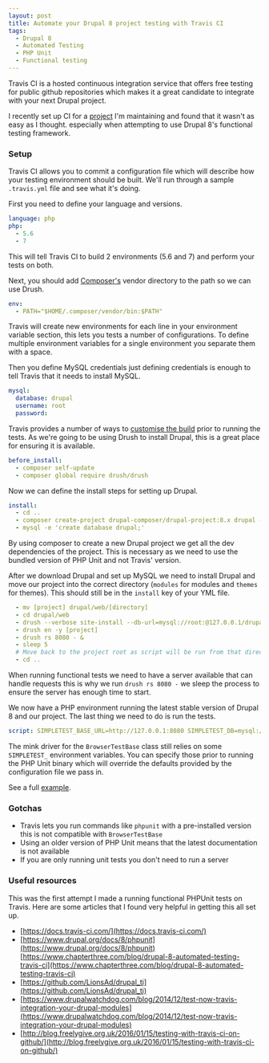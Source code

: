 ```yaml
---
layout: post
title: Automate your Drupal 8 project testing with Travis CI
tags:
  - Drupal 8
  - Automated Testing
  - PHP Unit
  - Functional testing
---
```


Travis CI is a hosted continuous integration service that offers free testing for public github repositories which makes it a great candidate to integrate with your next Drupal project.

I recently set up CI for a [project](https://github.com/steveworley/restrict) I'm maintaining and found that it wasn't as easy as I thought. especially when attempting to use Drupal 8's functional testing framework.

### Setup

Travis CI allows you to commit a configuration file which will describe how your testing environment should be built. We'll run through a sample `.travis.yml` file and see what it's doing.

First you need to define your language and versions.

``` yml
language: php
php:
  - 5.6
  - 7
```

This will tell Travis CI to build 2 environments (5.6 and 7) and perform your tests on both.

Next, you should add [Composer's](http://getcomposer.org) vendor directory to the path so we can use Drush.

``` yml
env:
  - PATH="$HOME/.composer/vendor/bin:$PATH"
```

Travis will create new environments for each line in your environment variable section, this lets you tests a number of configurations. To define multiple environment variables for a single environment you separate them with a space.

Then you define MySQL credentials just defining credentials is enough to tell Travis that it needs to install MySQL.

``` yml
mysql:
  database: drupal
  username: root
  password:
```

Travis provides a number of ways to [customise the build](https://docs.travis-ci.com/user/customizing-the-build) prior to running the tests. As we're going to be using Drush to install Drupal, this is a great place for ensuring it is available.

``` yml
before_install:
  - composer self-update
  - composer global require drush/drush
```

Now we can define the install steps for setting up Drupal.

``` yml
install:
  - cd ..
  - composer create-project drupal-composer/drupal-project:8.x drupal --stability dev --no-interaction
  - mysql -e 'create database drupal;'
```

By using composer to create a new Drupal project we get all the dev dependencies of the project. This is necessary as we need to use the bundled version of PHP Unit and not Travis' version.

After we download Drupal and set up MySQL we need to install Drupal and move our project into the correct directory (`modules` for modules and `themes` for themes). This should still be in the `install` key of your YML file.

``` yml
  - mv [project] drupal/web/[directory]
  - cd drupal/web
  - drush --verbose site-install --db-url=mysql://root:@127.0.0.1/drupal --yes
  - drush en -y [project]
  - drush rs 8080 - &
  - sleep 5
  # Move back to the project root as script will be run from that directory.
  - cd ..
```

When running functional tests we need to have a server available that can handle requests this is why we run `drush rs 8080 -` we sleep the process to ensure the server has enough time to start.

We now have a PHP environment running the latest stable version of Drupal 8 and our project. The last thing we need to do is run the tests.

``` yml
script: SIMPLETEST_BASE_URL=http://127.0.0.1:8080 SIMPLETEST_DB=mysql://root:@127.0.0.1/drupal vendor/bin/phpunit -c web/core/phpunit.xml.dist --group [project]
```

The mink driver for the `BrowserTestBase` class still relies on some `SIMPLETEST_` environment variables. You can specify those prior to running the PHP Unit binary which will override the defaults provided by the configuration file we pass in.

See a full [example](http://gitub.com/steveworley/restrict/blob/master/.travis.yml).

### Gotchas

- Travis lets you run commands like `phpunit` with a pre-installed version this is not compatible with `BrowserTestBase`
- Using an older version of PHP Unit means that the latest documentation is not available
- If you are only running unit tests you don't need to run a server

### Useful resources

This was the first attempt I made a running functional PHPUnit tests on Travis. Here are some articles that I found very helpful in getting this all set up.

- [https://docs.travis-ci.com/](https://docs.travis-ci.com/)
- [https://www.drupal.org/docs/8/phpunit](https://www.drupal.org/docs/8/phpunit) [https://www.chapterthree.com/blog/drupal-8-automated-testing-travis-ci](https://www.chapterthree.com/blog/drupal-8-automated-testing-travis-ci)
- [https://github.com/LionsAd/drupal_ti](https://github.com/LionsAd/drupal_ti)
- [https://www.drupalwatchdog.com/blog/2014/12/test-now-travis-integration-your-drupal-modules](https://www.drupalwatchdog.com/blog/2014/12/test-now-travis-integration-your-drupal-modules)
- [http://blog.freelygive.org.uk/2016/01/15/testing-with-travis-ci-on-github/](http://blog.freelygive.org.uk/2016/01/15/testing-with-travis-ci-on-github/)

